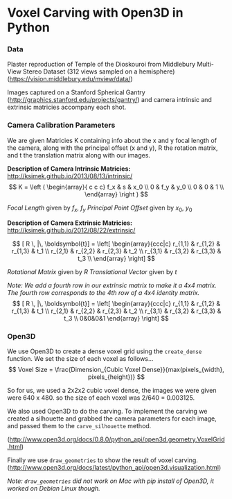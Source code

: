# Voxel Carving with Open3D in Python

### Data
Plaster reproduction of Temple of the Dioskouroi from Middlebury Multi-View Stereo Dataset (312 views sampled on a hemisphere) (https://vision.middlebury.edu/mview/data/)

Images captured on a Stanford Spherical Gantry (http://graphics.stanford.edu/projects/gantry/) and camera intrinsic and extrinsic matricies accompany each shot.

### Camera Calibration Parameters
We are given Matricies K containing info about the x and y focal length of the camera, along with the principal offset (x and y), R the rotation matrix, and t the translation matrix along with our images.

**Description of Camera Intrinsic Matricies:**
http://ksimek.github.io/2013/08/13/intrinsic/
$$
K = \left ( 
                \begin{array}{ c c c}
                f_x & s   & x_0 \\
                 0  & f_y & y_0 \\
                 0  & 0   & 1 \\
                \end{array}
            \right )
$$

*Focal Length* given by  $f_x$,  $f_y$
*Principal Point Offset* given by  $x_0$,  $y_0$

**Description of Camera Extrinsic Matricies:**
http://ksimek.github.io/2012/08/22/extrinsic/

$$
[ R \, |\, \boldsymbol{t}] = 
\left[ \begin{array}{ccc|c} 
r_{1,1} & r_{1,2} & r_{1,3} & t_1 \\
r_{2,1} & r_{2,2} & r_{2,3} & t_2 \\
r_{3,1} & r_{3,2} & r_{3,3} & t_3 \\
\end{array} \right]
$$

*Rotational Matrix* given by $R$
*Translational Vector* given by $t$

*Note: We add a fourth row in our extrinsic matrix to make it a 4x4 matrix. The fourth row corresponds to the 4th row of a 4x4 identity matrix.*
$$
[ R \, |\, \boldsymbol{t}] = 
\left[ \begin{array}{ccc|c} 
r_{1,1} & r_{1,2} & r_{1,3} & t_1 \\
r_{2,1} & r_{2,2} & r_{2,3} & t_2 \\
r_{3,1} & r_{3,2} & r_{3,3} & t_3 \\
0&0&0&1
\end{array} \right]
$$


### Open3D
We use Open3D to create a dense voxel grid using the `create_dense` function. We set the size of each voxel as follows...
$$
Voxel Size = \frac{Dimension_{Cubic Voxel Dense}}{max(pixels_{width}, pixels_{height})}
$$


So for us, we used a 2x2x2 cubic voxel dense, the images we were given were 640 x 480. so the size of each voxel was 2/640 = 0.003125.

We also used Open3D to do the carving. To implement the carving we created a silhouette and grabbed the camera parameters for each image, and passed them to the `carve_silhouette` method.

(http://www.open3d.org/docs/0.8.0/python_api/open3d.geometry.VoxelGrid.html)

Finally we use `draw_geometries` to show the result of voxel carving. 
(http://www.open3d.org/docs/latest/python_api/open3d.visualization.html)

*Note: `draw_geometries` did not work on Mac with pip install of Open3D, it worked on Debian Linux though.*

